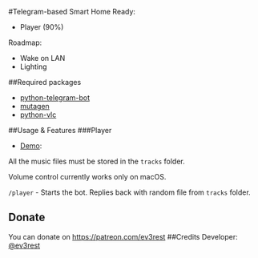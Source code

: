 #Telegram-based Smart Home
Ready:
- Player (90%)

Roadmap:
- Wake on LAN
- Lighting

##Required packages
- [python-telegram-bot](https://github.com/python-telegram-bot/python-telegram-bot)
- [mutagen](https://github.com/quodlibet/mutagen)
- [python-vlc](https://github.com/oaubert/python-vlc)

##Usage & Features
###Player 

- [Demo](https://www.youtube.com/watch?v=6NF06UVx0Ow):

All the music files must be stored in the `tracks` folder.

Volume control currently works only on macOS.

`/player` - Starts the bot. Replies back with random file from `tracks` folder.


## Donate
You can donate on https://patreon.com/ev3rest
##Credits
Developer: [@ev3rest](https://telegram.me/ev3rest)